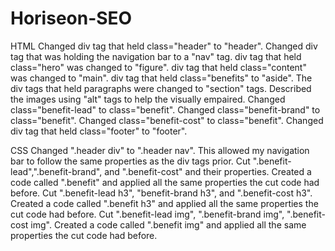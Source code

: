 # Horiseon-SEO

HTML
    Changed div tag that held class="header" to "header".
    Changed div tag that was holding the navigation bar to a "nav" tag.
    div tag that held class="hero" was changed to "figure".
    div tag that held class="content" was changed to "main".
    div tag that held class="benefits" to "aside".
    The div tags that held paragraphs were changed to "section" tags.
    Described the images using "alt" tags to help the visually empaired.
    Changed class="benefit-lead" to class="benefit".
    Changed class="benefit-brand" to class="benefit".
    Changed class="benefit-cost" to class="benefit".
    Changed div tag that held class="footer" to "footer".

CSS
    Changed ".header div" to ".header nav". This allowed my navigation bar to follow the same properties as the div tags prior.
    Cut ".benefit-lead",".benefit-brand", and ".benefit-cost" and their properties. Created a code called ".benefit" and applied all the same properties the cut code had     before.
    Cut ".benefit-lead h3", "benefit-brand h3", and ".benefit-cost h3". Created a code called ".benefit h3" and applied all the same properties the cut code had before.
    Cut ".benefit-lead img", ".benefit-brand img", ".benefit-cost img". Created a code called ".benefit img" and applied all the same properties the cut code had before.

